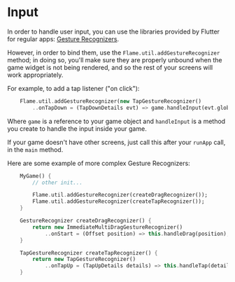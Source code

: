 # Input

In order to handle user input, you can use the libraries provided by Flutter for regular apps: [Gesture Recognizers](https://flutter.io/gestures/).

However, in order to bind them, use the `Flame.util.addGestureRecognizer` method; in doing so, you'll make sure they are properly unbound when the game widget is not being rendered, and so the rest of your screens will work appropriately.

For example, to add a tap listener ("on click"):

```dart
    Flame.util.addGestureRecognizer(new TapGestureRecognizer()
        ..onTapDown = (TapDownDetails evt) => game.handleInput(evt.globalPosition.dx, evt.globalPosition.dy));
```

Where `game` is a reference to your game object and `handleInput` is a method you create to handle the input inside your game.

If your game doesn't have other screens, just call this after your `runApp` call, in the `main` method.

Here are some example of more complex Gesture Recognizers:

```dart
    MyGame() {
        // other init...

        Flame.util.addGestureRecognizer(createDragRecognizer());
        Flame.util.addGestureRecognizer(createTapRecognizer());
    }

    GestureRecognizer createDragRecognizer() {
        return new ImmediateMultiDragGestureRecognizer()
            ..onStart = (Offset position) => this.handleDrag(position);
    }

    TapGestureRecognizer createTapRecognizer() {
        return new TapGestureRecognizer()
            ..onTapUp = (TapUpDetails details) => this.handleTap(details.globalPosition);;
    }
```